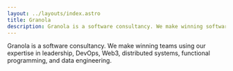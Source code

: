 ```yaml
---
layout: ../layouts/index.astro
title: Granola
description: Granola is a software consultancy. We make winning software teams.
---
```


Granola is a software consultancy. We make winning teams using
our expertise in leadership, DevOps, Web3, distributed
systems, functional programming, and data engineering.

